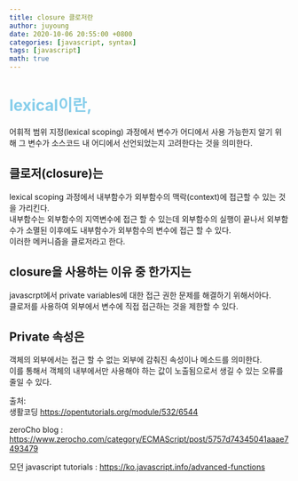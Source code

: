 ```yaml
---
title: closure 클로저란
author: juyoung
date: 2020-10-06 20:55:00 +0800
categories: [javascript, syntax]
tags: [javascript]
math: true
---
```



# <font color=skyblue>lexical이란,</font>  
  어휘적 범위 지정(lexical scoping) 과정에서 변수가 어디에서 사용 가능한지 알기 위해 그 변수가 소스코드 내 어디에서 선언되었는지 고려한다는 것을 의미한다. 


## 클로저(closure)는  
 lexical scoping 과정에서 내부함수가 외부함수의 맥락(context)에 접근할 수 있는 것을 가리킨다.  
 내부함수는 외부함수의 지역변수에 접근 할 수 있는데 외부함수의 실행이 끝나서 외부함수가 소멸된 이후에도 내부함수가 외부함수의 변수에 접근 할 수 있다.  
이러한 메커니즘을 클로저라고 한다. 

## closure을 사용하는 이유 중 한가지는   
javascrpt에서 private variables에 대한 접근 권한 문제를 해결하기 위해서아다.  
클로저를 사용하여 외부에서 변수에 직접 접근하는 것을 제한할 수 있다.  

## Private 속성은 
객체의 외부에서는 접근 할 수 없는 외부에 감춰진 속성이나 메소드를 의미한다.   
이를 통해서 객체의 내부에서만 사용해야 하는 값이 노출됨으로서 생길 수 있는 오류를 줄일 수 있다.

출처:   
생활코딩 <https://opentutorials.org/module/532/6544>  

zeroCho blog : <https://www.zerocho.com/category/ECMAScript/post/5757d74345041aaae7493479>

모던 javascript tutorials : <https://ko.javascript.info/advanced-functions>